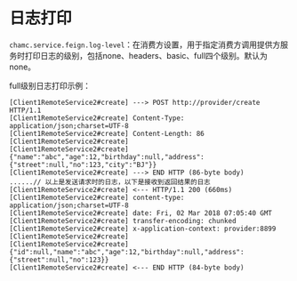 # 日志打印

`chamc.service.feign.log-level`：在消费方设置，用于指定消费方调用提供方服务时打印日志的级别，包括none、headers、basic、full四个级别。默认为none。

full级别日志打印示例：

	[Client1RemoteService2#create] ---> POST http://provider/create HTTP/1.1       
	[Client1RemoteService2#create] Content-Type: application/json;charset=UTF-8
	[Client1RemoteService2#create] Content-Length: 86
	[Client1RemoteService2#create]
	[Client1RemoteService2#create] {"name":"abc","age":12,"birthday":null,"address":{"street":null,"no":123,"city":"BJ"}}
	[Client1RemoteService2#create] ---> END HTTP (86-byte body)
	......// 以上是发送请求时的日志，以下是接收到返回结果的日志
	[Client1RemoteService2#create] <--- HTTP/1.1 200 (660ms)
	[Client1RemoteService2#create] content-type: application/json;charset=UTF-8
	[Client1RemoteService2#create] date: Fri, 02 Mar 2018 07:05:40 GMT
	[Client1RemoteService2#create] transfer-encoding: chunked
	[Client1RemoteService2#create] x-application-context: provider:8899
	[Client1RemoteService2#create] 
	[Client1RemoteService2#create] {"id":null,"name":"abc","age":12,"birthday":null,"address":{"street":null,"no":123}}
	[Client1RemoteService2#create] <--- END HTTP (84-byte body)


